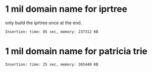 # 1 mil domain name for iprtree
only build the iprtree once at the end.
```
Insertion: time: 85 sec, memory: 237312 KB
```

# 1 mil domain name for patricia trie
```
Insertion: time: 25 sec, memory: 365440 KB
```
